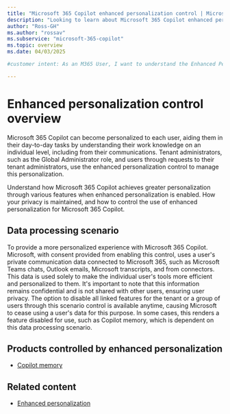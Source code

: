 ```yaml
---
title: "Microsoft 365 Copilot enhanced personalization control | Microsoft Learn."
description: "Looking to learn about Microsoft 365 Copilot enhanced personalization? Learn what it is, and how to control it respecting your privacy through Microsoft Learn."
author: "Ross-GH"
ms.author: "rossav"
ms.subservice: "microsoft-365-copilot"
ms.topic: overview
ms.date: 04/03/2025

#customer intent: As an M365 User, I want to understand the Enhanced Personalization control so that I can make an informed choice on the impact of keeping it enabled, or disabling it to my Microsoft 365 Copilot experience.

---
```


# Enhanced personalization control overview

Microsoft 365 Copilot can become personalized to each user, aiding them in their day-to-day tasks by understanding their work knowledge on an individual level, including from their communications. Tenant administrators, such as the Global Administrator role, and users through requests to their tenant administrators, use the enhanced personalization control to manage this personalization.
  
Understand how Microsoft 365 Copilot achieves greater personalization through various features when enhanced personalization is enabled. How your privacy is maintained, and how to control the use of enhanced personalization for Microsoft 365 Copilot.

## Data processing scenario

To provide a more personalized experience with Microsoft 365 Copilot. Microsoft, with consent provided from enabling this control, uses a user's private communication data connected to Microsoft 365, such as Microsoft Teams chats, Outlook emails, Microsoft transcripts, and from connectors. This data is used solely to make the individual user's tools more efficient and personalized to them. It's important to note that this information remains confidential and is not shared with other users, ensuring user privacy. The option to disable all linked features for the tenant or a group of users through this scenario control is available anytime, causing Microsoft to cease using a user's data for this purpose. In some cases, this renders a feature disabled for use, such as Copilot memory, which is dependent on this data processing scenario.

## Products controlled by enhanced personalization

- [Copilot memory](https://go.microsoft.com/fwlink/?linkid=2323887)

## Related content

- [Enhanced personalization](/graph/api/resources/enhancedpersonalizationsetting)
